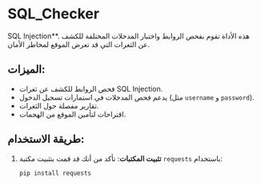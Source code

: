 # SQL_Checker

SQL Injection**. هذه الأداة تقوم بفحص الروابط واختبار المدخلات المختلفة للكشف عن الثغرات التي قد تعرض الموقع لمخاطر الأمان.

## الميزات:
- فحص الروابط للكشف عن ثغرات SQL Injection.
- يدعم فحص المدخلات في استمارات تسجيل الدخول (مثل `username` و `password`).
- تقارير مفصلة حول الثغرات.
- اقتراحات لتأمين الموقع من الهجمات.

## طريقة الاستخدام:

1. **تثبيت المكتبات**:
   تأكد من أنك قد قمت بتثبيت مكتبة `requests` باستخدام:
   ```bash
   pip install requests
